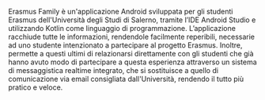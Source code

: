 Erasmus Family è un'applicazione Android sviluppata per gli studenti Erasmus dell'Università degli Studi di Salerno, tramite l’IDE Android Studio e utilizzando Kotlin come linguaggio di programmazione.
L’applicazione racchiude tutte le informazioni, rendendole facilmente reperibili, necessarie ad uno studente intenzionato a partecipare al progetto Erasmus. Inoltre, permette a questi ultimi di relazionarsi direttamente con gli studenti che già hanno avuto modo di partecipare a questa esperienza attraverso un sistema di messaggistica realtime integrato, che si sostituisce a quello di comunicazione via email consigliata dall'Università, rendendo il tutto più pratico e veloce.
